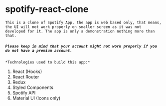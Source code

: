 # spotify-react-clone

`This is a clone of Spotify App, the app is web based only, that means, the UI will not work properly on smaller screen as it was not developed for it.
The app is only a demonstration nothing more than that.`

##### `Please keep in mind that your account might not work properly if you do not have a premium account.`

`*Technologies used to build this app:*`
1. React (Hooks)
2. React Router
3. Redux
4. Styled Components
5. Spotify API
6. Material UI (Icons only)
